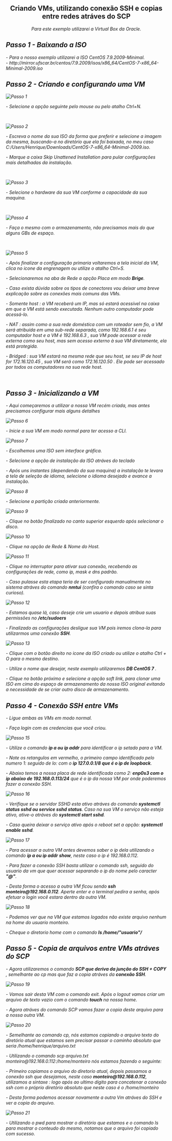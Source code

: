 <h2 p align="center" > Criando VMs, utilizando conexão SSH e copias entre redes atráves do SCP </h2></p>

<i> <p align="center"> Para este exemplo utilizarei a Virtual Box da Oracle.</p>

## Passo 1 - Baixando a ISO
<p>- Para o nosso exemplo utilizarei a ISO CentOS 7.9.2009-Minimal. <br>
- http://mirror.ufscar.br/centos/7.9.2009/isos/x86_64/CentOS-7-x86_64-Minimal-2009.iso </p>

        
## Passo 2 - Criando e configurando uma VM

![Passo 1](imgs/Passo_1.jpg)

<p> - Selecione a opção seguinte pelo mouse ou pelo atalho Ctrl+N. </p><br>

![Passo 2](imgs/Passo_2.jpg)
        
<p>- Escreva o nome da sua ISO da forma que preferir e selecione a imagem da mesma, buscando-a no diretório que ela foi baixada, no meu caso C:/Users/Henrique/Downloads/CentOS-7-x86_64-Minimal-2009.iso.
<p> - Marque a caixa Skip Unattened Installation para pular configurações mais detalhadas da instalação. </p><br>

![Passo 3](imgs/Passo_3.jpg)

<p>- Selecione o hardware da sua VM conforme a capacidade da sua maquina. </p><br>

![Passo 4](imgs/Passo_4.jpg)

<p> - Faça o mesmo com o armazenamento, não precisamos mais do que alguns GBs de espaço. </p><br>

![Passo 5](imgs/Passo_5.jpg)

</p> - Após finalizar a configuração primaria voltaremos a tela inicial da VM, clica no icone da engrenagem ou utilize o atalho Ctrl+S. </p> <p> - Selecionaremos na aba de Rede a opção Placa em modo <b>Brige</b>. </p>
<p> - Caso exista dúvida sobre os tipos de conectores vou deixar uma breve explicação sobre as conexões mais comuns das VMs. </p>
<p> - Somente host : a VM receberá um IP, mas só estará acessível na caixa em que a VM está sendo executada. Nenhum outro computador pode acessá-lo. </p>
<p> - NAT : assim como a sua rede doméstica com um roteador sem fio, a VM será atribuída em uma sub-rede separada, como 192.168.6.1 é seu computador host e a VM é 192.168.6.3 , sua VM pode acessar a rede externa como seu host, mas sem acesso externo à sua VM diretamente, ela está protegida. </p>

<p> - Bridged : sua VM estará na mesma rede que seu host, se seu IP de host for 172.16.120.45 , sua VM será como 172.16.120.50 . Ele pode ser acessado por todos os computadores na sua rede host. </p><br>

## Passo 3 - Inicializando a VM

<p> - Aqui começaremos a utilizar a nossa VM recém criada, mas antes precisamos configurar mais alguns detalhes </p>

![Passo 6](imgs/Passo_6.jpg)

<p> - Inicie a sua VM em modo normal para ter acesso a CLI. </p>

![Passo 7](imgs/Passo_7.png)

<p> - Escolhemos uma ISO sem interface gráfica. </p>
<p> - Selecione a opção de instalação da ISO atráves do teclado </p>
<p> - Após uns instantes (dependendo da sua maquina) a instalação te levara a tela de seleção de idioma, selecione o idioma desejado e avance a instalação. </p>

![Passo 8](imgs/Passo_8.png)

<p> - Selecione a partição criada anteriormente. </p>

![Passo 9](imgs/Passo_9.png)

<p> - Clique no botão finalizado no canto superior esquerdo após selecionar o disco. </p>

![Passo 10](imgs/Passo_10.png)

<p> - Clique na opção de Rede & Nome do Host. </p>

![Passo 11](imgs/Passo_11.png)

<p> - Clique no interruptor para ativar sua conexão, recebendo as configurações de rede, como ip, mask e dns padrão. </p>
<p> - Caso pulasse esta etapa teria de ser configurado manualmente no sistema atráves do comando <b>nmtui</b> (confira o comando caso se sinta curioso). </p>

![Passo 12](imgs/Passo_12.png)

<p> - Estamos quase lá, caso deseje crie um usuario e depois atribua suas permissões no <b>/etc/sudoers</b> </p>
<p> - Finalizado as configurações desligue sua VM pois iremos clona-la para utilizarmos uma conexão <b>SSH</b>. </p>

![Passo 13](imgs/Passo_13.png)

<p> - Clique com o botão direito no icone da ISO criado ou utilize o atalho Ctrl + O para o mesmo destino.
<p>- Utilize o nome que desejar, neste exemplo utilizaremos <b>DB CentOS 7 </b>. </p>
<p> - Clique no botão próximo e selecione a opção soft link, para clonar uma ISO em cima do espaço de armazenamento da nossa ISO original evitando a necessidade de se criar outro disco de armazenamento. </p>

## Passo 4 - Conexão SSH entre VMs

<p> - Ligue ambas as VMs em modo normal. </p> 
<p> - Faça login com as credencias que você criou. </p>

![Passo 15](imgs/Passo_15.png)

<p> - Utilize o comando <b>ip a ou ip addr</b> para identificar o ip setado para a VM. </p>
<p> </p>- Note os retangulos em vermelho, o primeiro campo identificado pelo numero 1: seguido de lo: com o <b>ip 127.0.0.1/8 que é o ip de loopback</b>. </p>
<p> - Abaixo temos a nossa placa de rede identificada como 2: <b> enp0s3 com o ip abaixo de 192.168.0.113/24</b> que é o ip da nossa VM por onde poderemos fazer a conexão SSH. </p>


![Passo 16](imgs/Passo_16.png)

<p> - Verifique se o servidor SSHD esta ativo atráves do comando <b>systemctl status sshd ou service sshd status</b>. Caso na sua VM o serviço não esteja ativo, ative-o atráves do <b>systemctl start sshd</b>. </p>
<p> - Caso queira deixar o serviço ativo após o reboot set a opção: <b>systemctl enable sshd</b>. </p>

![Passo 17](imgs/Passo_17.png)

<p> - Para acessar a outra VM antes devemos saber o ip dela utilizando o comando <b>ip a ou ip addr show</b>, neste caso o ip é 192.168.0.112. </p>
<p> - Para fazer a conexão SSH basta utilizar o comando ssh, seguido do usuario da vm que quer acessar separando o ip do nome pelo caracter <b>"@"</b>. </p>
<p> - Desta forma o acesso a outra VM ficou sendo <b>ssh monteiro@192.168.0.112</b>. Aperte enter e o terminal pedira a senha, após efetuar o login você estara dentro da outra VM. </p>

![Passo 18](imgs/Passo_18.png)

<p> - Podemos ver que na VM que estamos logados não existe arquivo nenhum na home do usuario monteiro. </p>
<p> - Cheque o diretorio home com o comando <b>ls /home/"usuario"/ </b></p>
        
## Passo 5 - Copia de arquivos entre VMs atráves do SCP

<p> - Agora utilizaremos o comando <b>SCP que deriva da junção do SSH + COPY </b>, semelhante ao cp mas que faz a copia atráves da <b>conexão SSH</b>. </p>

![Passo 19](imgs/Passo_19.png)

<p> - Vamos sair desta VM com o comando exit. Após o logout vamos criar um arquivo de texto vazio com o comando <b>touch</b> na nossa home. </p>
<p> - Agora atráves do comando SCP vamos fazer a copia deste arquivo para a nossa outra VM. </p>

![Passo 20](imgs/Passo_20.png)
     
<p> - Semelhante ao comando cp, nós estamos copiando o arquivo texto do diretório atual que estamos sem precisar passar o caminho absoluto que seria /home/henrique/arquivo.txt </p>
<p>- Utilizando o comando scp arquivo.txt monteiro@192.168.0.112:/home/monteiro nós estamos fazendo o seguinte: </p>
        
<p> - Primeiro copiamos o arquivo do diretorio atual, depois passamos a conexão ssh que desejamos, neste caso <b>monteiro@192.168.0.112</b>, utilizamos a sintaxe : logo após ao ultimo digito para concatenar a conexão ssh com o próprio diretório absoluto que neste caso é o /home/monteiro </p>

<p> - Desta forma podemos acessar novamente a outra Vm atráves do SSH e ver a copia do arquivo. </p>

![Passo 21](imgs/Passo_21.png)

<p> - Utilizando o pwd para mostrar o diretório que estamos e o comando ls para mostrar o conteudo do mesmo, notamos que o arquivo foi copiado com sucesso. </p>




        













        














    
        
